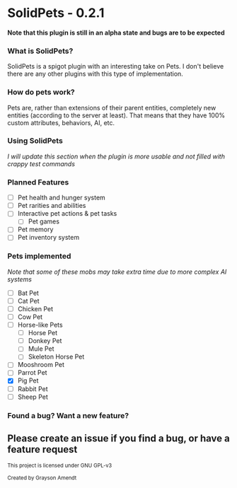 # SolidPets - 0.2.1
**Note that this plugin is still in an alpha state and bugs are to be expected**

### What is SolidPets?
SolidPets is a spigot plugin with an interesting take on Pets. I don't believe there are any
other plugins with this type of implementation.

### How do pets work?
Pets are, rather than extensions of their parent entities, completely new entities (according to the server at least).
That means that they have 100% custom attributes, behaviors, AI, etc.

### Using SolidPets
*I will update this section when the plugin is more usable and not filled with crappy
test commands*

### Planned Features
- [ ] Pet health and hunger system
- [ ] Pet rarities and abilities
- [ ] Interactive pet actions & pet tasks
  - [ ] Pet games 
- [ ] Pet memory
- [ ] Pet inventory system

### Pets implemented
*Note that some of these mobs may take extra time due to more complex AI systems*
- [ ] Bat Pet
- [ ] Cat Pet
- [ ] Chicken Pet
- [ ] Cow Pet
- [ ] Horse-like Pets
  - [ ] Horse Pet
  - [ ] Donkey Pet
  - [ ] Mule Pet
  - [ ] Skeleton Horse Pet
- [ ] Mooshroom Pet
- [ ] Parrot Pet
- [x] Pig Pet
- [ ] Rabbit Pet
- [ ] Sheep Pet

### Found a bug? Want a new feature?
Please create an issue if you find a bug, or have a feature request
---
<sub>This project is licensed under GNU GPL-v3</sub>

<sub>Created by Grayson Amendt</sub>
